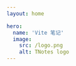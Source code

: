 ```yaml
---
layout: home

hero:
  name: 'Vite 笔记'
  image:
    src: /logo.png
    alt: TNotes logo
---
```


<SidebarCard pending />
